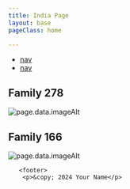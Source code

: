 ```yaml
---
title: India Page
layout: base
pageClass: home

---
```


<div class="navbar">
    <ul>
        <li><a href="#">nav</a></li>
        <li><a href="#">nav</a></li>
    </ul>

<h2>Family 278</h2>
<img src="/media/278.jpg " alt=" page.data.imageAlt " class="card-image">
<h2>Family 166</h2>
<img src="/media/166.jpg " alt=" page.data.imageAlt " class="card-image">

    
       <footer>
        <p>&copy; 2024 Your Name</p>
  </footer>
